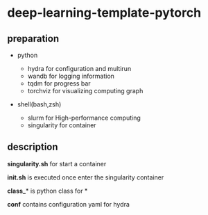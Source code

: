 # deep-learning-template-pytorch

## preparation

* python
    * hydra for configuration and multirun
    * wandb for logging information
    * tqdm for progress bar
    * torchviz for visualizing computing graph

* shell(bash,zsh)
    * slurm for High-performance computing
    * singularity for container

## description

**singularity.sh** for start a container

**init.sh** is executed once enter the singularity container

**class_*** is python class for *

**conf** contains configuration yaml for hydra